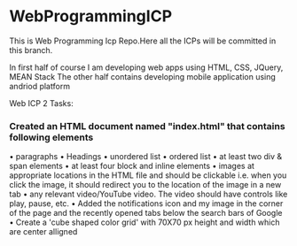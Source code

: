 # WebProgrammingICP

This is Web Programming Icp Repo.Here all the ICPs will be committed in this branch.

In first half of course I am developing web apps using HTML, CSS, JQuery, MEAN Stack
The other half contains developing mobile application using andriod platform

Web ICP 2 Tasks:

### Created an HTML document named "index.html" that contains following elements
•	paragraphs 
•	Headings
•	unordered list
•	ordered list
•	at least two div & span elements
•	at least four block and inline elements
•	images at appropriate locations in the HTML file and should be clickable i.e. when you click the image, it should redirect you to the location of the image in a new tab
•	any relevant video/YouTube video. The video should have controls like play, pause, etc.
•	Added the notifications icon and my image in the corner of the page and the recently opened tabs below the search bars of Google
•	Create a 'cube shaped color grid' with 70X70 px height and width which are center alligned
